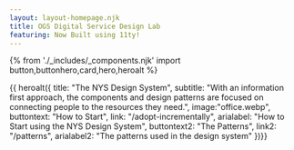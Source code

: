 ```yaml
---
layout: layout-homepage.njk
title: OGS Digital Service Design Lab
featuring: Now Built using 11ty!
---
```

{% from './_includes/_components.njk' import button,buttonhero,card,hero,heroalt %} 

{{ heroalt({ 
    title: "The NYS Design System",
    subtitle: "With an information first approach, the components and design patterns are focused on connecting people to the resources they need.",
    image:"office.webp",
    buttontext: "How to Start",
    link: "/adopt-incrementally",
    arialabel: "How to Start using the NYS Design System",
    buttontext2: "The Patterns",
    link2: "/patterns",
    arialabel2: "The patterns used in the design system"
})}}


